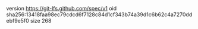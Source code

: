 version https://git-lfs.github.com/spec/v1
oid sha256:13418faa98ec79cdcd6f7128c84d1cf343b74a39d1c6b62c4a7270ddebf9e5f0
size 268

